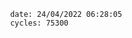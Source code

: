 

                date: 24/04/2022 06:28:05
                cycles: 75300

                         